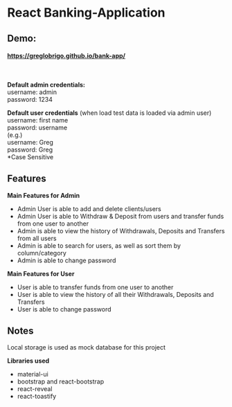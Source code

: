 # React Banking-Application  

<span><h2> Demo: </h2> <h4> https://greglobrigo.github.io/bank-app/ </h4> </span>
<br>

<b>Default admin credentials:</b> <br>
username: admin<br>
password: 1234 <br>

<b>Default user credentials</b> (when load test data is loaded via admin user) <br>
username: first name <br>
password: username <br>
(e.g.) <br>
username: Greg <br>
password: Greg <br>
*Case Sensitive <br>

## Features
<section> 
<b>Main Features for Admin </b>
<ul>
<li>Admin User is able to add and delete clients/users</li>
<li>Admin User is able to Withdraw & Deposit from users and transfer funds from one user to another</li>
<li> Admin is able to view the history of Withdrawals, Deposits and Transfers from all users</li>
<li>Admin is able to search for users, as well as sort them by column/category</li>
<li> Admin is able to change password</li>
</ul>
</section>

<section> 
<b>Main Features for User </b>
<ul>
<li>User is able to transfer funds from one user to another</li>
<li>User is able to view the history of all their Withdrawals, Deposits and Transfers</li>
<li> User is able to change password</li>
</ul>
</section>

## Notes
Local storage is used as mock database for this project

<section> 
<b>Libraries used </b>
<ul>
<li>material-ui</li>
<li>bootstrap and react-bootstrap</li>
<li> react-reveal</li>
<li> react-toastify </li>
</ul>
</section>